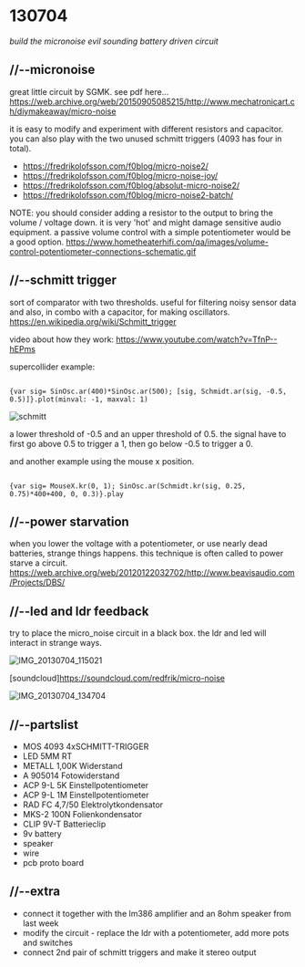 130704
======

_build the micronoise evil sounding battery driven circuit_

//--micronoise
--------------
great little circuit by SGMK.  see pdf here... <https://web.archive.org/web/20150905085215/http://www.mechatronicart.ch/diymakeaway/micro-noise>

it is easy to modify and experiment with different resistors and capacitor.  you can also play with the two unused schmitt triggers (4093 has four in total).
* <https://fredrikolofsson.com/f0blog/micro-noise2/>
* <https://fredrikolofsson.com/f0blog/micro-noise-joy/>
* <https://fredrikolofsson.com/f0blog/absolut-micro-noise2/>
* <https://fredrikolofsson.com/f0blog/micro-noise2-batch/>

NOTE: you should consider adding a resistor to the output to bring the volume / voltage down.  it is very 'hot' and might damage sensitive audio equipment.
a passive volume control with a simple potentiometer would be a good option.  <https://www.hometheaterhifi.com/qa/images/volume-control-potentiometer-connections-schematic.gif>

//--schmitt trigger
-------------------
sort of comparator with two thresholds.  useful for filtering noisy sensor data and also, in combo with a capacitor, for making oscillators.  <https://en.wikipedia.org/wiki/Schmitt_trigger>

video about how they work: <https://www.youtube.com/watch?v=TfnP--hEPms>

supercollider example:

<code>
{var sig= SinOsc.ar(400)*SinOsc.ar(500); [sig, Schmidt.ar(sig, -0.5, 0.5)]}.plot(minval: -1, maxval: 1)
</code>

![schmitt](https://raw.github.com/redFrik/udk09-Bits_and_Pieces/master/udk130704/schmitt.png)

a lower threshold of -0.5 and an upper threshold of 0.5.  the signal have to first go above 0.5 to trigger a 1, then go below -0.5 to trigger a 0.

and another example using the mouse x position.

<code>
{var sig= MouseX.kr(0, 1); SinOsc.ar(Schmidt.kr(sig, 0.25, 0.75)*400+400, 0, 0.3)}.play
</code>

//--power starvation
--------------------
when you lower the voltage with a potentiometer, or use nearly dead batteries, strange things happens.  this technique is often called to power starve a circuit.
<https://web.archive.org/web/20120122032702/http://www.beavisaudio.com/Projects/DBS/>

//--led and ldr feedback
------------------------
try to place the micro_noise circuit in a black box.  the ldr and led will interact in strange ways.

![IMG_20130704_115021](https://raw.github.com/redFrik/udk09-Bits_and_Pieces/master/udk130704/IMG_20130704_115021.jpg)

[soundcloud]<https://soundcloud.com/redfrik/micro-noise>

![IMG_20130704_134704](https://raw.github.com/redFrik/udk09-Bits_and_Pieces/master/udk130704/IMG_20130704_134704.jpg)

//--partslist
-------------
* MOS 4093 4xSCHMITT-TRIGGER
* LED 5MM RT
* METALL 1,00K Widerstand
* A 905014 Fotowiderstand
* ACP 9-L 5K Einstellpotentiometer
* ACP 9-L 1M Einstellpotentiometer
* RAD FC 4,7/50 Elektrolytkondensator
* MKS-2 100N Folienkondensator
* CLIP 9V-T Batterieclip
* 9v battery
* speaker
* wire
* pcb proto board

//--extra
---------
* connect it together with the lm386 amplifier and an 8ohm speaker from last week
* modify the circuit - replace the ldr with a potentiometer, add more pots and switches
* connect 2nd pair of schmitt triggers and make it stereo output

